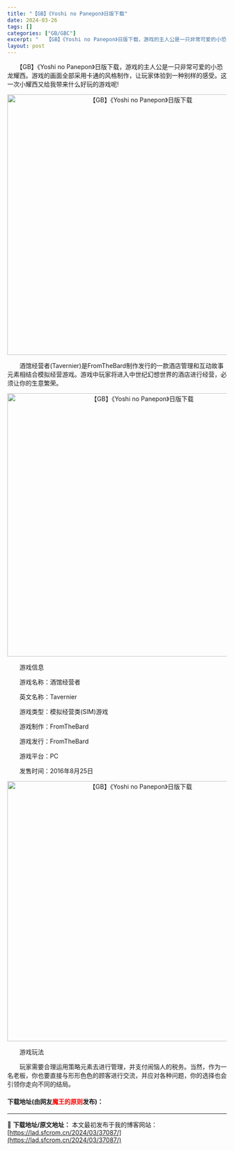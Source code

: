 ```yaml
---
title: "【GB】《Yoshi no Panepon》日版下载"
date: 2024-03-26
tags: []
categories: ["GB/GBC"]
excerpt: "　　【GB】《Yoshi no Panepon》日版下载，游戏的主人公是一只非常可爱的小恐龙耀西。游戏的画面全部采用卡通的风格制作，让玩家体验到一种别样的感受。这一次小耀西又给我带来什么好玩的游戏呢! 　　酒馆经营者(Tavernier)是FromTheBard制作发行的一款酒店管理和互动故事元素相&hellip;"
layout: post
---
```


 <p>　　【GB】《Yoshi no Panepon》日版下载，游戏的主人公是一只非常可爱的小恐龙耀西。游戏的画面全部采用卡通的风格制作，让玩家体验到一种别样的感受。这一次小耀西又给我带来什么好玩的游戏呢!</p> <p align="center"><img align="" border="0" src="https://lad.sfcrom.cn/wp-content/uploads/2024/03/20240326_660286c599f32.png" width="598" alt="【GB】《Yoshi no Panepon》日版下载" /></p> <p>　　酒馆经营者(Tavernier)是FromTheBard制作发行的一款酒店管理和互动故事元素相结合模拟经营游戏。游戏中玩家将进入中世纪幻想世界的酒店进行经营，必须让你的生意繁荣。</p> <p align="center"><img align="" border="0" src="https://lad.sfcrom.cn/wp-content/uploads/2024/03/20240326_660286c73d67e.png" width="604" alt="【GB】《Yoshi no Panepon》日版下载" /></p> <p>　　游戏信息</p> <p>　　游戏名称：酒馆经营者</p> <p>　　英文名称：Tavernier</p> <p>　　游戏类型：模拟经营类(SIM)游戏</p> <p>　　游戏制作：FromTheBard</p> <p>　　游戏发行：FromTheBard</p> <p>　　游戏平台：PC</p> <p>　　发售时间：2016年8月25日</p> <p align="center"><img align="" border="0" src="https://lad.sfcrom.cn/wp-content/uploads/2024/03/20240326_660286c91f093.png" width="597" alt="【GB】《Yoshi no Panepon》日版下载" /></p> <p>　　游戏玩法</p> <p>　　玩家需要合理运用策略元素去进行管理，并支付闹恼人的税务。当然，作为一名老板，你也要直接与形形色色的顾客进行交流，并应对各种问题，你的选择也会引领你走向不同的结局。</p> <p><h4>下载地址(由网友<font color="red">魔王的原则</font>发布)：</h4></p> 

---
📖 **下载地址/原文地址：** 本文最初发布于我的博客网站：[https://lad.sfcrom.cn/2024/03/37087/](https://lad.sfcrom.cn/2024/03/37087/)
